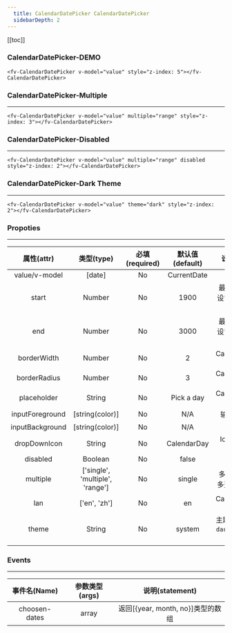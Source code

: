 ```yaml
---
  title: CalendarDatePicker CalendarDatePicker
  sidebarDepth: 2
---
```

  
[[toc]]

### CalendarDatePicker-DEMO

<script>
export default {

    data () {
        return {
            value: new Date()
        }
    }

}
</script>

<div style="z-index: 5">

<ClientOnly>
<fv-CalendarDatePicker v-model="value" style="z-index: 5"></fv-CalendarDatePicker>
</ClientOnly>
</div>

```vue
<fv-CalendarDatePicker v-model="value" style="z-index: 5"></fv-CalendarDatePicker>
```

### CalendarDatePicker-Multiple

---

<div style="z-index: 3">
<ClientOnly>
<fv-CalendarDatePicker v-model="value" multiple="range" style="z-index: 3"></fv-CalendarDatePicker>
</ClientOnly>
</div>

```vue
<fv-CalendarDatePicker v-model="value" multiple="range" style="z-index: 3"></fv-CalendarDatePicker>
```

### CalendarDatePicker-Disabled

---

<div style="z-index: 2">
<ClientOnly>
<fv-CalendarDatePicker v-model="value" multiple="range" disabled style="z-index: 2"></fv-CalendarDatePicker>
</ClientOnly>
</div>

```vue
<fv-CalendarDatePicker v-model="value" multiple="range" disabled style="z-index: 2"></fv-CalendarDatePicker>
```

### CalendarDatePicker-Dark Theme

---

<div style="z-index: 1">
<ClientOnly>
<fv-CalendarDatePicker v-model="value" theme="dark" style="z-index: 2"></fv-CalendarDatePicker>
</ClientOnly>

</div>

```vue
<fv-CalendarDatePicker v-model="value" theme="dark" style="z-index: 2"></fv-CalendarDatePicker>
```

### Propoties

---
|   属性(attr)    |             类型(type)             | 必填(required) | 默认值(default) |            说明(statement)             |
|:---------------:|:----------------------------------:|:--------------:|:---------------:|:--------------------------------------:|
|  value/v-model  |               [date]               |       No       |   CurrentDate   |                                        |
|      start      |              Number              |       No       |      1900       | 最小年份, 尽量不要设置过小防止性能消耗 |
|       end       |              Number              |       No       |      3000       | 最大年份, 尽量不要设置过大防止性能消耗 |
|   borderWidth   |              Number              |       No       |        2        |    CalendarDatePicker border width     |
|  borderRadius   |              Number              |       No       |        3        |    CalendarDatePicker border radius    |
|   placeholder   |              String              |       No       |   Pick a day    |     CalendarDatePicker placeholder     |
| inputForeground |          [string(color)]           |       No       |       N/A       |            输入框文字前景色            |
| inputBackground |          [string(color)]           |       No       |       N/A       |              输入框背景色              |
|  dropDownIcon   |              String              |       No       |   CalendarDay   |         Icon with Fabric-Icon          |
|    disabled     |             Boolean              |       No       |      false      |                                        |
|    multiple     |   ['single', 'multiple', 'range']    |       No       |     single      |  多选模式, 有单选、多选和范围日期选择  |
|       lan       |            ['en', 'zh']             |       No       |       en        |      CalendarDatePicker language.      |
|     theme     | String |       No       |     system      |       主题样式, 包含`light`, `dark`, `system`, `custom`几种样式              |

### Events

---
| 事件名(Name)  | 参数类型(args) |         说明(statement)         |
|:-------------:|:--------------:|:-------------------------------:|
| choosen-dates |     array      | 返回[{year, month, no}]类型的数组 |
  
